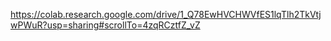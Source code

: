 https://colab.research.google.com/drive/1_Q78EwHVCHWVfES1lqTlh2TkVtjwPWuR?usp=sharing#scrollTo=4zqRCztfZ_vZ
